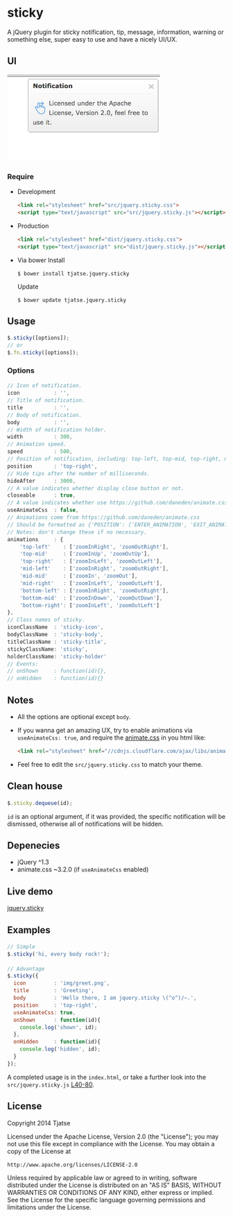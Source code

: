 sticky
======

A jQuery plugin for sticky notification, tip, message, information, warning or something else, super easy to use and have a nicely UI/UX.

## UI
![image](screenshot/tip.png)

### Require
- Development
  ```html
  <link rel="stylesheet" href="src/jquery.sticky.css">
  <script type="text/javascript" src="src/jquery.sticky.js"></script>
  ```

- Production
  ```html
  <link rel="stylesheet" href="dist/jquery.sticky.css">
  <script type="text/javascript" src="dist/jquery.sticky.js"></script>
  ```

- Via bower
  Install
  ```
  $ bower install tjatse.jquery.sticky
  ```
  Update
  ```
  $ bower update tjatse.jquery.sticky
  ```

## Usage
```javascript
$.sticky([options]);
// or
$.fn.sticky([options]);
```

### Options
```javascript
// Icon of notification.
icon           : '',
// Title of notification.
title          : '',
// Body of notification.
body           : '',
// Width of notification holder.
width          : 300,
// Animation speed.
speed          : 500,
// Position of notification, including: top-left, top-mid, top-right, mid-left, mid-mid, mid-right, bottom-left, bottom-mid, bottom-right.
position       : 'top-right',
// Hide tips after the number of milliseconds.
hideAfter      : 3000,
// A value indicates whether display close button or not.
closeable      : true,
// A value indicates whether use https://github.com/daneden/animate.css animations.
useAnimateCss  : false,
// Animations come from https://github.com/daneden/animate.css
// Should be formatted as {'POSITION': ['ENTER_ANIMATION', 'EXIT_ANIMATION']}
// Notes: don't change these if no necessary.
animations     : {
    'top-left'    : ['zoomInRight', 'zoomOutRight'],
    'top-mid'     : ['zoomInUp', 'zoomOutUp'],
    'top-right'   : ['zoomInLeft', 'zoomOutLeft'],
    'mid-left'    : ['zoomInRight', 'zoomOutRight'],
    'mid-mid'     : ['zoomIn', 'zoomOut'],
    'mid-right'   : ['zoomInLeft', 'zoomOutLeft'],
    'bottom-left' : ['zoomInRight', 'zoomOutRight'],
    'bottom-mid'  : ['zoomInDown', 'zoomOutDown'],
    'bottom-right': ['zoomInLeft', 'zoomOutLeft']
},
// Class names of sticky.
iconClassName  : 'sticky-icon',
bodyClassName  : 'sticky-body',
titleClassName : 'sticky-title',
stickyClassName: 'sticky',
holderClassName: 'sticky-holder'
// Events:
// onShown     : function(id){},
// onHidden    : function(id){}
```

## Notes
- All the options are optional except `body`.
- If you wanna get an amazing UX, try to enable animations via `useAnimateCss: true`, and require the [animate.css](https://github.com/daneden/animate.css) in you html like:
  ```html
  <link rel="stylesheet" href="//cdnjs.cloudflare.com/ajax/libs/animate.css/3.2.0/animate.min.css">
  ```

- Feel free to edit the `src/jquery.sticky.css` to match your theme.

## Clean house
```javascript
$.sticky.dequeue(id);
```

`id` is an optional argument, if it was provided, the specific notification will be dismissed, otherwise all of notifications will be hidden.

## Depenecies
- jQuery ^1.3
- animate.css ~3.2.0 (if `useAnimateCss` enabled)

## Live demo
[jquery.sticky](http://tjatse.github.io/jquery/sticky)

## Examples
```javascript
// Simple
$.sticky('hi, every body rock!');

// Advantage
$.sticky({
  icon         : 'img/greet.png',
  title        : 'Greeting',
  body         : 'Hello there, I am jquery.sticky \(^o^)/~.',
  position     : 'top-right',
  useAnimateCss: true,
  onShown      : function(id){
    console.log('shown', id);
  },
  onHidden     : function(id){
    console.log('hidden', id);
  }
});
```

A completed usage is in the `index.html`, or take a further look into the `src/jquery.sticky.js` [L40-80](https://github.com/Tjatse/sticky/blob/master/src/jquery.sticky.js#L40-L80).

## License
Copyright 2014 Tjatse

Licensed under the Apache License, Version 2.0 (the "License");
you may not use this file except in compliance with the License.
You may obtain a copy of the License at

    http://www.apache.org/licenses/LICENSE-2.0

Unless required by applicable law or agreed to in writing, software
distributed under the License is distributed on an "AS IS" BASIS,
WITHOUT WARRANTIES OR CONDITIONS OF ANY KIND, either express or implied.
See the License for the specific language governing permissions and
limitations under the License.